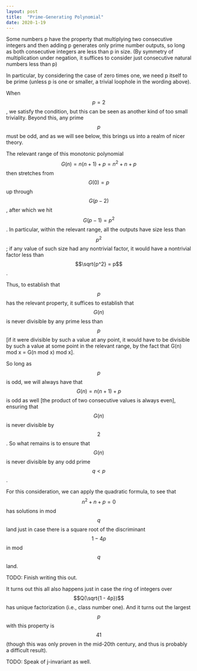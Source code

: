 ```yaml
---
layout: post
title:  "Prime-Generating Polynomial"
date: 2020-1-19
---
```

Some numbers p have the property that multiplying two consecutive integers and then adding p generates only prime number outputs, so long as both consecutive integers are less than p in size. (By symmetry of multiplication under negation, it suffices to consider just consecutive natural numbers less than p)

In particular, by considering the case of zero times one, we need p itself to be prime (unless p is one or smaller, a trivial loophole in the wording above).

When $$p = 2$$, we satisfy the condition, but this can be seen as another kind of too small triviality. Beyond this, any prime $$p$$ must be odd, and as we will see below, this brings us into a realm of nicer theory.

The relevant range of this monotonic polynomial $$G(n) = n(n + 1) + p = n^2 + n + p$$ then stretches from $$G(0) = p$$ up through $$G(p - 2)$$, after which we hit $$G(p - 1) = p^2$$. In particular, within the relevant range, all the outputs have size less than $$p^2$$; if any value of such size had any nontrivial factor, it would have a nontrivial factor less than $$\sqrt{p^2} = p$$.

Thus, to establish that $$p$$ has the relevant property, it suffices to establish that $$G(n)$$ is never divisible by any prime less than $$p$$ [if it were divisible by such a value at any point, it would have to be divisible by such a value at some point in the relevant range, by the fact that G(n) mod x = G(n mod x) mod x].

So long as $$p$$ is odd, we will always have that $$G(n) = n(n + 1) + p$$ is odd as well [the product of two consecutive values is always even], ensuring that $$G(n)$$ is never divisible by $$2$$. So what remains is to ensure that $$G(n)$$ is never divisible by any odd prime $$q < p$$.

For this consideration, we can apply the quadratic formula, to see that $$n^2 + n + p = 0$$ has solutions in mod $$q$$ land just in case there is a square root of the discriminant $$1 - 4p$$ in mod $$q$$ land.

TODO: Finish writing this out.

It turns out this all also happens just in case the ring of integers over $$Q(\sqrt{1 - 4p})$$ has unique factorization (i.e., class number one). And it turns out the largest $$p$$ with this property is $$41$$ (though this was only proven in the mid-20th century, and thus is probably a difficult result).

TODO: Speak of j-invariant as well.